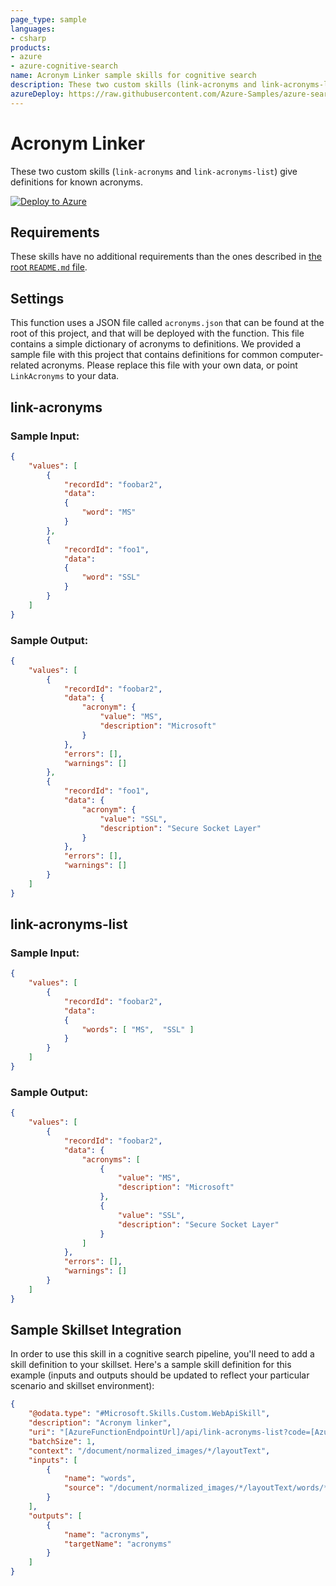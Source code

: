 ```yaml
---
page_type: sample
languages:
- csharp
products:
- azure
- azure-cognitive-search
name: Acronym Linker sample skills for cognitive search
description: These two custom skills (link-acronyms and link-acronyms-list) give definitions for known acronyms.
azureDeploy: https://raw.githubusercontent.com/Azure-Samples/azure-search-power-skills/main/Text/AcronymLinker/azuredeploy.json
---
```


# Acronym Linker

These two custom skills (`link-acronyms` and `link-acronyms-list`) give definitions for known acronyms.

[![Deploy to Azure](https://azuredeploy.net/deploybutton.svg)](https://portal.azure.com/#create/Microsoft.Template/uri/https%3A%2F%2Fraw.githubusercontent.com%2FAzure-Samples%2Fazure-search-power-skills%2Fmain%2FText%2FAcronymLinker%2Fazuredeploy.json)

## Requirements

These skills have no additional requirements than the ones described in [the root `README.md` file](../../README.md).

## Settings

This function uses a JSON file called `acronyms.json` that can be found at the root of this project, and that will be deployed with the function. This file contains a simple dictionary of acronyms to definitions. We provided a sample file with this project that contains definitions for common computer-related acronyms. Please replace this file with your own data, or point `LinkAcronyms` to your data.

## link-acronyms

### Sample Input:

```json
{
    "values": [
        {
            "recordId": "foobar2",
            "data":
            {
                "word": "MS"
            }
        },
        {
            "recordId": "foo1",
            "data":
            {
                "word": "SSL"
            }
        }
    ]
}
```

### Sample Output:

```json
{
    "values": [
        {
            "recordId": "foobar2",
            "data": {
                "acronym": {
                    "value": "MS",
                    "description": "Microsoft"
                }
            },
            "errors": [],
            "warnings": []
        },
        {
            "recordId": "foo1",
            "data": {
                "acronym": {
                    "value": "SSL",
                    "description": "Secure Socket Layer"
                }
            },
            "errors": [],
            "warnings": []
        }
    ]
}
```

## link-acronyms-list

### Sample Input:

```json
{
    "values": [
        {
            "recordId": "foobar2",
            "data":
            {
                "words": [ "MS",  "SSL" ]
            }
        }
    ]
}
```

### Sample Output:

```json
{
    "values": [
        {
            "recordId": "foobar2",
            "data": {
                "acronyms": [
                    {
                        "value": "MS",
                        "description": "Microsoft"
                    },
                    {
                        "value": "SSL",
                        "description": "Secure Socket Layer"
                    }
                ]
            },
            "errors": [],
            "warnings": []
        }
    ]
}
```

## Sample Skillset Integration

In order to use this skill in a cognitive search pipeline, you'll need to add a skill definition to your skillset.
Here's a sample skill definition for this example (inputs and outputs should be updated to reflect your particular scenario and skillset environment):

```json
{
    "@odata.type": "#Microsoft.Skills.Custom.WebApiSkill",
    "description": "Acronym linker",
    "uri": "[AzureFunctionEndpointUrl]/api/link-acronyms-list?code=[AzureFunctionDefaultHostKey]",
    "batchSize": 1,
    "context": "/document/normalized_images/*/layoutText",
    "inputs": [
        {
            "name": "words",
            "source": "/document/normalized_images/*/layoutText/words/*/text"
        }
    ],
    "outputs": [
        {
            "name": "acronyms",
            "targetName": "acronyms"
        }
    ]
}
```
